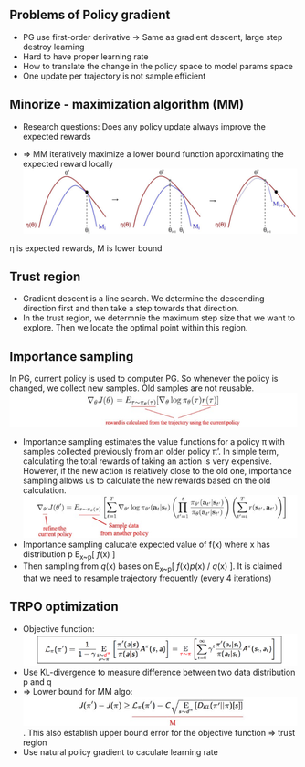## Problems of Policy gradient
- PG use first-order derivative -> Same as gradient descent, large step destroy learning
- Hard to have proper learning rate
- How to translate the change in the policy space to model params space
- One update per trajectory is not sample efficient

## Minorize - maximization algorithm (MM)
- Research questions: Does any policy update always improve the expected rewards

- => MM iteratively maximize a lower bound function approximating the expected reward locally
![MM algo](./TRPO/MMAlgo.jpeg)

η is expected rewards, M is lower bound

## Trust region
- Gradient descent is a line search. We determine the descending direction first and then take a step towards that direction.
- In the trust region, we determnie the maximum step size that we want to explore. Then we locate the optimal point within this region.

## Importance sampling
In PG, current policy is used to computer PG. So whenever the policy is changed, we collect new samples. Old samples are not reusable. 
![MM algo](./TRPO/PG_derivative.jpeg)
- Importance sampling estimates the value functions for a policy π with samples collected previously from an older policy π’. In simple term, calculating the total rewards of taking an action is very expensive. However, if the new action is relatively close to the old one, importance sampling allows us to calculate the new rewards based on the old calculation.
![MM algo](./TRPO/Importance_sampling_reward.jpeg)
- Importance sampling calucate expected value of f(x) where x has distribution p E<sub>x~p</sub>[ *f*(x) ]
- Then sampling from *q*(x) bases on E<sub>x~p</sub>[ *f*(x)*p*(x) / *q*(x) ]. It is claimed that we need to resample trajectory frequently (every 4 iterations)

## TRPO optimization
- Objective function: ![MM algo](./TRPO/TRPO_objective_fuction.png)
- Use KL-divergence to measure difference between two data distribution p and q
- => Lower bound for MM algo: ![MM algo](./TRPO/Lower_bound.jpeg). This also establish upper bound error for the objective function => trust region
- Use natural policy gradient to caculate learning rate